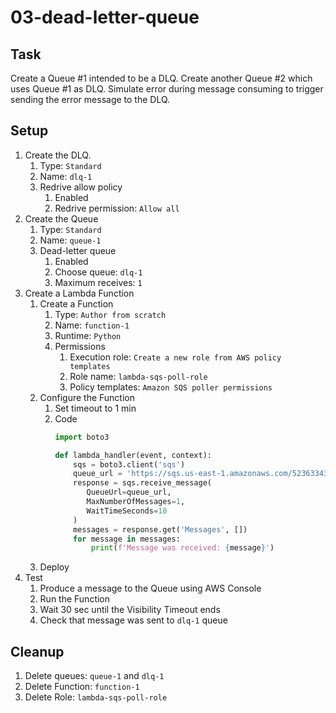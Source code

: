 # 03-dead-letter-queue

## Task

Create a Queue #1 intended to be a DLQ. Create another Queue #2 which uses Queue #1 as DLQ.
Simulate error during message consuming to trigger sending the error message to the DLQ.

## Setup

1. Create the DLQ.
    1. Type: `Standard`
    2. Name: `dlq-1`
    3. Redrive allow policy
        1. Enabled
        2. Redrive permission: `Allow all`
2. Create the Queue
    1. Type: `Standard`
    2. Name: `queue-1`
    3. Dead-letter queue
        1. Enabled
        2. Choose queue: `dlq-1`
        3. Maximum receives: `1`
3. Create a Lambda Function
    1. Create a Function
        1. Type: `Author from scratch`
        2. Name: `function-1`
        3. Runtime: `Python`
        4. Permissions
            1. Execution role: `Create a new role from AWS policy templates`
            2. Role name: `lambda-sqs-poll-role`
            3. Policy templates: `Amazon SQS poller permissions`
    2. Configure the Function
        1. Set timeout to 1 min
        2. Code
           ```python
           import boto3

           def lambda_handler(event, context):
               sqs = boto3.client('sqs')
               queue_url = 'https://sqs.us-east-1.amazonaws.com/523633434047/queue-1'
               response = sqs.receive_message(
                  QueueUrl=queue_url,
                  MaxNumberOfMessages=1,
                  WaitTimeSeconds=10
               )
               messages = response.get('Messages', [])
               for message in messages:
                   print(f'Message was received: {message}')
           ```
    3. Deploy
4. Test
    1. Produce a message to the Queue using AWS Console
    2. Run the Function
    3. Wait 30 sec until the Visibility Timeout ends
    4. Check that message was sent to `dlq-1` queue

## Cleanup

1. Delete queues: `queue-1` and `dlq-1`
2. Delete Function: `function-1`
3. Delete Role: `lambda-sqs-poll-role`
